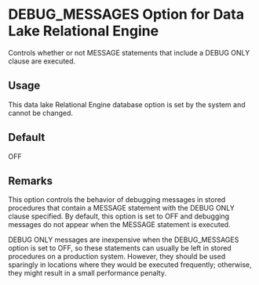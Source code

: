 <!-- loioa6331adb84f21015ad4ae4e3d890bb7e -->

# DEBUG\_MESSAGES Option for Data Lake Relational Engine

Controls whether or not MESSAGE statements that include a DEBUG ONLY clause are executed.



<a name="loioa6331adb84f21015ad4ae4e3d890bb7e__section_rv2_mvs_swb"/>

## Usage

This data lake Relational Engine database option is set by the system and cannot be changed.



<a name="loioa6331adb84f21015ad4ae4e3d890bb7e__iq_refso_469"/>

## Default

OFF



<a name="loioa6331adb84f21015ad4ae4e3d890bb7e__iq_refso_470"/>

## Remarks

This option controls the behavior of debugging messages in stored procedures that contain a MESSAGE statement with the DEBUG ONLY clause specified. By default, this option is set to OFF and debugging messages do not appear when the MESSAGE statement is executed.

DEBUG ONLY messages are inexpensive when the DEBUG\_MESSAGES option is set to OFF, so these statements can usually be left in stored procedures on a production system. However, they should be used sparingly in locations where they would be executed frequently; otherwise, they might result in a small performance penalty.

